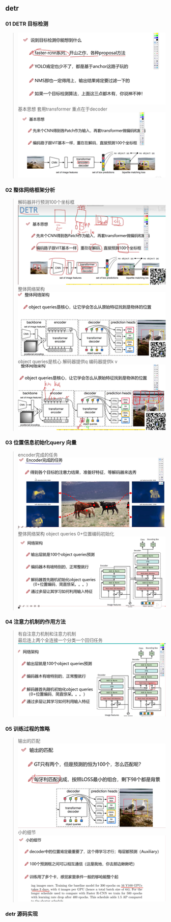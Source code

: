 ## detr
### 01 DETR 目标检测
> ![alt text](image.png)
> 基本思想
> 套用transformer
> 重点在于decoder
> ![alt text](image-1.png)
### 02 整体网络框架分析
> 解码器并行预测100个坐标框
> ![alt text](image-2.png) 
> 整体网络架构
> ![alt text](image-3.png)
> object queries是核心
> 解码器提供q 编码器提供k v
> ![alt text](image-4.png)
### 03 位置信息初始化query 向量
> encoder完成的任务
> ![alt text](image-5.png)
> 整体网络架构
> object queries 0+位置编码初始化
> ![alt text](image-6.png)
### 04 注意力机制的作用方法
> 有自注意力机制和注意力机制  
> 最后连上两个全连接一个分类一个回归任务
> ![alt text](image-7.png)
### 05 训练过程的策略
> 输出的匹配
> ![alt text](image-8.png)
> 小的细节
> ![alt text](image-9.png)

### detr 源码实现
> 